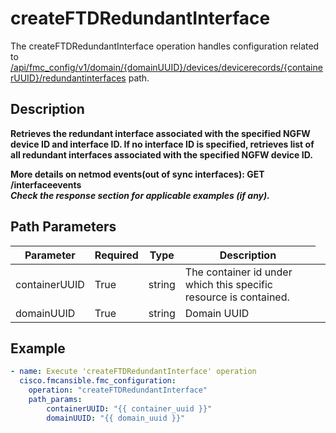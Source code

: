 # createFTDRedundantInterface

The createFTDRedundantInterface operation handles configuration related to [/api/fmc_config/v1/domain/{domainUUID}/devices/devicerecords/{containerUUID}/redundantinterfaces](/paths//api/fmc_config/v1/domain/{domain_uuid}/devices/devicerecords/{container_uuid}/redundantinterfaces.md) path.&nbsp;
## Description
**Retrieves the redundant interface associated with the specified NGFW device ID and interface ID. If no interface ID is specified, retrieves list of all redundant interfaces associated with the specified NGFW device ID. <div class="alert alert-warning">More details on netmod events(out of sync interfaces):<b> GET /interfaceevents</b></div> _Check the response section for applicable examples (if any)._**

## Path Parameters
| Parameter | Required | Type | Description |
| --------- | -------- | ---- | ----------- |
| containerUUID | True | string <td colspan=3> The container id under which this specific resource is contained. |
| domainUUID | True | string <td colspan=3> Domain UUID |

## Example
```yaml
- name: Execute 'createFTDRedundantInterface' operation
  cisco.fmcansible.fmc_configuration:
    operation: "createFTDRedundantInterface"
    path_params:
        containerUUID: "{{ container_uuid }}"
        domainUUID: "{{ domain_uuid }}"

```